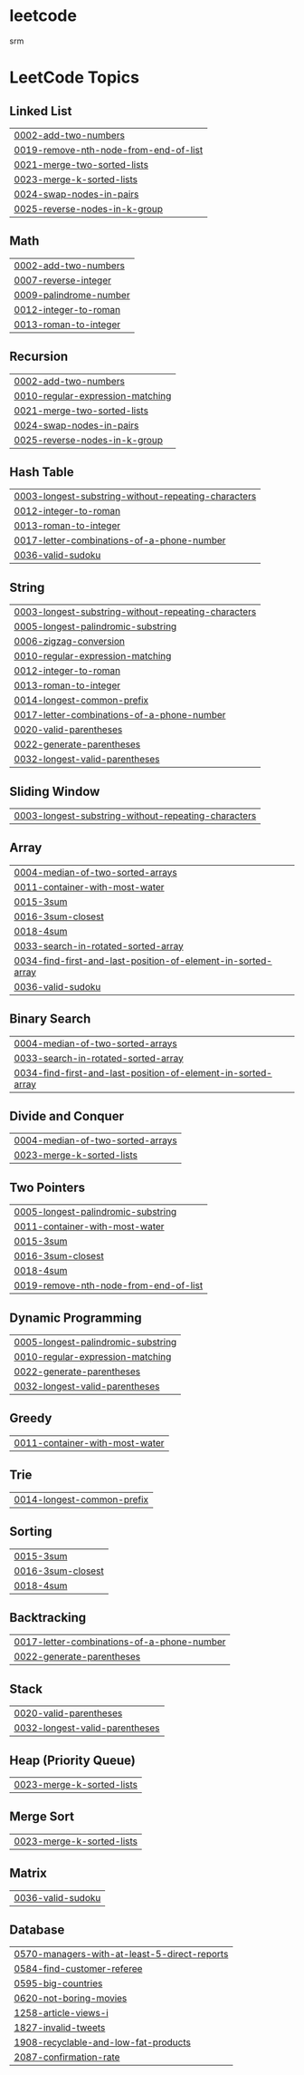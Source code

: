 # leetcode
srm

<!---LeetCode Topics Start-->
# LeetCode Topics
## Linked List
|  |
| ------- |
| [0002-add-two-numbers](https://github.com/amanvarma282003/leetcode/tree/master/0002-add-two-numbers) |
| [0019-remove-nth-node-from-end-of-list](https://github.com/amanvarma282003/leetcode/tree/master/0019-remove-nth-node-from-end-of-list) |
| [0021-merge-two-sorted-lists](https://github.com/amanvarma282003/leetcode/tree/master/0021-merge-two-sorted-lists) |
| [0023-merge-k-sorted-lists](https://github.com/amanvarma282003/leetcode/tree/master/0023-merge-k-sorted-lists) |
| [0024-swap-nodes-in-pairs](https://github.com/amanvarma282003/leetcode/tree/master/0024-swap-nodes-in-pairs) |
| [0025-reverse-nodes-in-k-group](https://github.com/amanvarma282003/leetcode/tree/master/0025-reverse-nodes-in-k-group) |
## Math
|  |
| ------- |
| [0002-add-two-numbers](https://github.com/amanvarma282003/leetcode/tree/master/0002-add-two-numbers) |
| [0007-reverse-integer](https://github.com/amanvarma282003/leetcode/tree/master/0007-reverse-integer) |
| [0009-palindrome-number](https://github.com/amanvarma282003/leetcode/tree/master/0009-palindrome-number) |
| [0012-integer-to-roman](https://github.com/amanvarma282003/leetcode/tree/master/0012-integer-to-roman) |
| [0013-roman-to-integer](https://github.com/amanvarma282003/leetcode/tree/master/0013-roman-to-integer) |
## Recursion
|  |
| ------- |
| [0002-add-two-numbers](https://github.com/amanvarma282003/leetcode/tree/master/0002-add-two-numbers) |
| [0010-regular-expression-matching](https://github.com/amanvarma282003/leetcode/tree/master/0010-regular-expression-matching) |
| [0021-merge-two-sorted-lists](https://github.com/amanvarma282003/leetcode/tree/master/0021-merge-two-sorted-lists) |
| [0024-swap-nodes-in-pairs](https://github.com/amanvarma282003/leetcode/tree/master/0024-swap-nodes-in-pairs) |
| [0025-reverse-nodes-in-k-group](https://github.com/amanvarma282003/leetcode/tree/master/0025-reverse-nodes-in-k-group) |
## Hash Table
|  |
| ------- |
| [0003-longest-substring-without-repeating-characters](https://github.com/amanvarma282003/leetcode/tree/master/0003-longest-substring-without-repeating-characters) |
| [0012-integer-to-roman](https://github.com/amanvarma282003/leetcode/tree/master/0012-integer-to-roman) |
| [0013-roman-to-integer](https://github.com/amanvarma282003/leetcode/tree/master/0013-roman-to-integer) |
| [0017-letter-combinations-of-a-phone-number](https://github.com/amanvarma282003/leetcode/tree/master/0017-letter-combinations-of-a-phone-number) |
| [0036-valid-sudoku](https://github.com/amanvarma282003/leetcode/tree/master/0036-valid-sudoku) |
## String
|  |
| ------- |
| [0003-longest-substring-without-repeating-characters](https://github.com/amanvarma282003/leetcode/tree/master/0003-longest-substring-without-repeating-characters) |
| [0005-longest-palindromic-substring](https://github.com/amanvarma282003/leetcode/tree/master/0005-longest-palindromic-substring) |
| [0006-zigzag-conversion](https://github.com/amanvarma282003/leetcode/tree/master/0006-zigzag-conversion) |
| [0010-regular-expression-matching](https://github.com/amanvarma282003/leetcode/tree/master/0010-regular-expression-matching) |
| [0012-integer-to-roman](https://github.com/amanvarma282003/leetcode/tree/master/0012-integer-to-roman) |
| [0013-roman-to-integer](https://github.com/amanvarma282003/leetcode/tree/master/0013-roman-to-integer) |
| [0014-longest-common-prefix](https://github.com/amanvarma282003/leetcode/tree/master/0014-longest-common-prefix) |
| [0017-letter-combinations-of-a-phone-number](https://github.com/amanvarma282003/leetcode/tree/master/0017-letter-combinations-of-a-phone-number) |
| [0020-valid-parentheses](https://github.com/amanvarma282003/leetcode/tree/master/0020-valid-parentheses) |
| [0022-generate-parentheses](https://github.com/amanvarma282003/leetcode/tree/master/0022-generate-parentheses) |
| [0032-longest-valid-parentheses](https://github.com/amanvarma282003/leetcode/tree/master/0032-longest-valid-parentheses) |
## Sliding Window
|  |
| ------- |
| [0003-longest-substring-without-repeating-characters](https://github.com/amanvarma282003/leetcode/tree/master/0003-longest-substring-without-repeating-characters) |
## Array
|  |
| ------- |
| [0004-median-of-two-sorted-arrays](https://github.com/amanvarma282003/leetcode/tree/master/0004-median-of-two-sorted-arrays) |
| [0011-container-with-most-water](https://github.com/amanvarma282003/leetcode/tree/master/0011-container-with-most-water) |
| [0015-3sum](https://github.com/amanvarma282003/leetcode/tree/master/0015-3sum) |
| [0016-3sum-closest](https://github.com/amanvarma282003/leetcode/tree/master/0016-3sum-closest) |
| [0018-4sum](https://github.com/amanvarma282003/leetcode/tree/master/0018-4sum) |
| [0033-search-in-rotated-sorted-array](https://github.com/amanvarma282003/leetcode/tree/master/0033-search-in-rotated-sorted-array) |
| [0034-find-first-and-last-position-of-element-in-sorted-array](https://github.com/amanvarma282003/leetcode/tree/master/0034-find-first-and-last-position-of-element-in-sorted-array) |
| [0036-valid-sudoku](https://github.com/amanvarma282003/leetcode/tree/master/0036-valid-sudoku) |
## Binary Search
|  |
| ------- |
| [0004-median-of-two-sorted-arrays](https://github.com/amanvarma282003/leetcode/tree/master/0004-median-of-two-sorted-arrays) |
| [0033-search-in-rotated-sorted-array](https://github.com/amanvarma282003/leetcode/tree/master/0033-search-in-rotated-sorted-array) |
| [0034-find-first-and-last-position-of-element-in-sorted-array](https://github.com/amanvarma282003/leetcode/tree/master/0034-find-first-and-last-position-of-element-in-sorted-array) |
## Divide and Conquer
|  |
| ------- |
| [0004-median-of-two-sorted-arrays](https://github.com/amanvarma282003/leetcode/tree/master/0004-median-of-two-sorted-arrays) |
| [0023-merge-k-sorted-lists](https://github.com/amanvarma282003/leetcode/tree/master/0023-merge-k-sorted-lists) |
## Two Pointers
|  |
| ------- |
| [0005-longest-palindromic-substring](https://github.com/amanvarma282003/leetcode/tree/master/0005-longest-palindromic-substring) |
| [0011-container-with-most-water](https://github.com/amanvarma282003/leetcode/tree/master/0011-container-with-most-water) |
| [0015-3sum](https://github.com/amanvarma282003/leetcode/tree/master/0015-3sum) |
| [0016-3sum-closest](https://github.com/amanvarma282003/leetcode/tree/master/0016-3sum-closest) |
| [0018-4sum](https://github.com/amanvarma282003/leetcode/tree/master/0018-4sum) |
| [0019-remove-nth-node-from-end-of-list](https://github.com/amanvarma282003/leetcode/tree/master/0019-remove-nth-node-from-end-of-list) |
## Dynamic Programming
|  |
| ------- |
| [0005-longest-palindromic-substring](https://github.com/amanvarma282003/leetcode/tree/master/0005-longest-palindromic-substring) |
| [0010-regular-expression-matching](https://github.com/amanvarma282003/leetcode/tree/master/0010-regular-expression-matching) |
| [0022-generate-parentheses](https://github.com/amanvarma282003/leetcode/tree/master/0022-generate-parentheses) |
| [0032-longest-valid-parentheses](https://github.com/amanvarma282003/leetcode/tree/master/0032-longest-valid-parentheses) |
## Greedy
|  |
| ------- |
| [0011-container-with-most-water](https://github.com/amanvarma282003/leetcode/tree/master/0011-container-with-most-water) |
## Trie
|  |
| ------- |
| [0014-longest-common-prefix](https://github.com/amanvarma282003/leetcode/tree/master/0014-longest-common-prefix) |
## Sorting
|  |
| ------- |
| [0015-3sum](https://github.com/amanvarma282003/leetcode/tree/master/0015-3sum) |
| [0016-3sum-closest](https://github.com/amanvarma282003/leetcode/tree/master/0016-3sum-closest) |
| [0018-4sum](https://github.com/amanvarma282003/leetcode/tree/master/0018-4sum) |
## Backtracking
|  |
| ------- |
| [0017-letter-combinations-of-a-phone-number](https://github.com/amanvarma282003/leetcode/tree/master/0017-letter-combinations-of-a-phone-number) |
| [0022-generate-parentheses](https://github.com/amanvarma282003/leetcode/tree/master/0022-generate-parentheses) |
## Stack
|  |
| ------- |
| [0020-valid-parentheses](https://github.com/amanvarma282003/leetcode/tree/master/0020-valid-parentheses) |
| [0032-longest-valid-parentheses](https://github.com/amanvarma282003/leetcode/tree/master/0032-longest-valid-parentheses) |
## Heap (Priority Queue)
|  |
| ------- |
| [0023-merge-k-sorted-lists](https://github.com/amanvarma282003/leetcode/tree/master/0023-merge-k-sorted-lists) |
## Merge Sort
|  |
| ------- |
| [0023-merge-k-sorted-lists](https://github.com/amanvarma282003/leetcode/tree/master/0023-merge-k-sorted-lists) |
## Matrix
|  |
| ------- |
| [0036-valid-sudoku](https://github.com/amanvarma282003/leetcode/tree/master/0036-valid-sudoku) |
## Database
|  |
| ------- |
| [0570-managers-with-at-least-5-direct-reports](https://github.com/amanvarma282003/leetcode/tree/master/0570-managers-with-at-least-5-direct-reports) |
| [0584-find-customer-referee](https://github.com/amanvarma282003/leetcode/tree/master/0584-find-customer-referee) |
| [0595-big-countries](https://github.com/amanvarma282003/leetcode/tree/master/0595-big-countries) |
| [0620-not-boring-movies](https://github.com/amanvarma282003/leetcode/tree/master/0620-not-boring-movies) |
| [1258-article-views-i](https://github.com/amanvarma282003/leetcode/tree/master/1258-article-views-i) |
| [1827-invalid-tweets](https://github.com/amanvarma282003/leetcode/tree/master/1827-invalid-tweets) |
| [1908-recyclable-and-low-fat-products](https://github.com/amanvarma282003/leetcode/tree/master/1908-recyclable-and-low-fat-products) |
| [2087-confirmation-rate](https://github.com/amanvarma282003/leetcode/tree/master/2087-confirmation-rate) |
<!---LeetCode Topics End-->